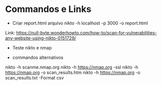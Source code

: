 # Commandos e Links

* Criar report.html arquivo
nikto -h localhost -p 3000 -o report.html

Link: https://null-byte.wonderhowto.com/how-to/scan-for-vulnerabilities-any-website-using-nikto-0151729/
* Teste nikto e nmap

* commandos alternativos 

nikto -h scanme.nmap.org
nikto -h https://nmap.org -ssl
nikto -h https://nmap.org -o scan_results.htm
nikto -h https://nmap.org -o scan_results.txt -Format csv